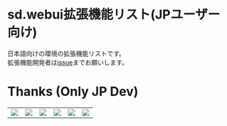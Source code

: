# sd.webui拡張機能リスト(JPユーザー向け)
日本語向けの環境の拡張機能リストです。  
拡張機能開発者は[issue](https://github.com/Katsuyuki-Karasawa/sd.webui-Extension-ja_JP/issues/new/choose)までお願いします。

# Thanks (Only JP Dev)
|                                                               |                                                                 |                                                                   |                                                                   |                                                                 |                                                                             | 
| ------------------------------------------------------------- | --------------------------------------------------------------- | ----------------------------------------------------------------- | ----------------------------------------------------------------- | --------------------------------------------------------------- | --------------------------------------------------------------------------- | 
| [![](https://github.com/Tps-F.png)](https://github.com/Tps-F) | [![](https://github.com/ddPn08.png)](https://github.com/ddPn08) | [![](https://github.com/p1atdev.png)](https://github.com/p1atdev) | [![](https://github.com/aka7774.png)](https://github.com/aka7774) | [![](https://github.com/bbc-mc.png)](https://github.com/bbc-mc) | [![](https://github.com/blue-pen5805.png)](https://github.com/blue-pen5805) | 
